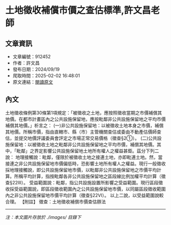# 土地徵收補償市價之查估標準,許文昌老師

## 文章資訊
- 文章編號：912452
- 作者：許文昌
- 發布日期：2024/09/19
- 爬取時間：2025-02-02 16:48:01
- 原文連結：[閱讀原文](https://real-estate.get.com.tw/Columns/detail.aspx?no=912452)

## 內文
土地徵收條例第30條第1項規定：「被徵收之土地，應按照徵收當期之市價補償其地價。在都市計畫區內之公共設施保留地，應按毗鄰非公共設施保留地之平均市價補償其地價。」析言之：
(一)非公共設施保留地：以被徵收土地本身之市價，補償其地價。所稱市價，指由直轄市、縣（市）主管機關查估或委由不動產估價師查估，並提交地價評議委員會評定之市場正常交易價格（徵查§2①）。
(二)公共設施保留地：以被徵收土地之毗鄰非公共設施保留地之平均市價，補償其地價。其中，「毗鄰」之界定影響公共設施保留地土地所有權人之權益甚鉅。茲分下列二說：
地理接觸說：毗鄰，僅限於被徵收土地之接連土地，亦即毗連土地。然，當接連之非公共設施保留地市價偏低時，恐影響土地所有權人之權益。現行一般徵收採地理接觸說，即公共設施保留地市價，以毗鄰非公共設施保留地之市價平均計算。所稱平均計算，指按毗鄰各非公共設施保留地之區段線比例加權平均計算（徵查§22III）。
受益範圍說：毗鄰，指公共設施設置所影響之受益範圍。現行區段徵收採受益範圍說，即區段徵收範圍內之公共設施保留地市價，以同屬區段徵收範圍內之非公共設施保留地市價平均計算（徵查§22VI）。
以上二說，以受益範圍說較合理。
【附註】
徵查：土地徵收補償市價查估辧法

---
*注：本文圖片存放於 ./images/ 目錄下*
